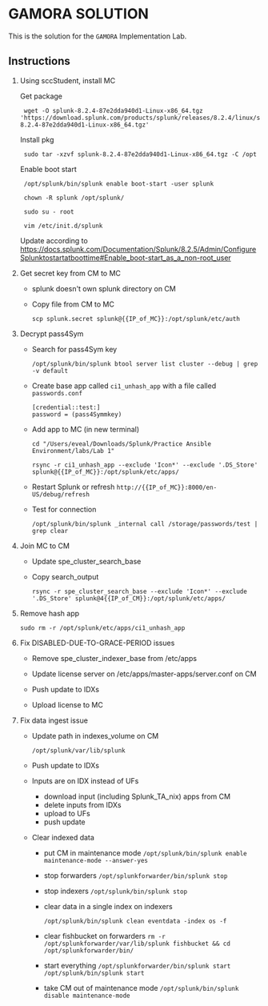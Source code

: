 # GAMORA SOLUTION

This is the solution for the `GAMORA` Implementation Lab.

## Instructions

1. Using sccStudent, install MC
    
    Get package
    
        wget -O splunk-8.2.4-87e2dda940d1-Linux-x86_64.tgz 'https://download.splunk.com/products/splunk/releases/8.2.4/linux/splunk-8.2.4-87e2dda940d1-Linux-x86_64.tgz'
    
    Install pkg

        sudo tar -xzvf splunk-8.2.4-87e2dda940d1-Linux-x86_64.tgz -C /opt

    Enable boot start
       
        /opt/splunk/bin/splunk enable boot-start -user splunk
        
        chown -R splunk /opt/splunk/

        sudo su - root
    
        vim /etc/init.d/splunk

    Update according to https://docs.splunk.com/Documentation/Splunk/8.2.5/Admin/ConfigureSplunktostartatboottime#Enable_boot-start_as_a_non-root_user

1. Get secret key from CM to MC
    - splunk doesn't own splunk directory on CM

    - Copy file from CM to MC
        
        `scp splunk.secret splunk@{{IP_of_MC}}:/opt/splunk/etc/auth`

1. Decrypt pass4Sym
    
    - Search for pass4Sym key
    
        `/opt/splunk/bin/splunk btool server list cluster --debug | grep -v default`

    - Create base app called `ci1_unhash_app` with a file called `passwords.conf`
    
        ```
        [credential::test:]
        password = (pass4Symmkey)
        ```

    - Add app to MC (in new terminal)
    
        ```
        cd "/Users/eveal/Downloads/Splunk/Practice Ansible Environment/labs/Lab 1"

        rsync -r ci1_unhash_app --exclude 'Icon*' --exclude '.DS_Store' splunk@{{IP_of_MC}}:/opt/splunk/etc/apps/
        ```
    
   -  Restart Splunk or refresh `http://{{IP_of_MC}}:8000/en-US/debug/refresh `

    - Test for connection
        
        ```
        /opt/splunk/bin/splunk _internal call /storage/passwords/test | grep clear
        ```
    
1. Join MC to CM

    - Update spe_cluster_search_base
    
    - Copy search_output
    
       ```
       rsync -r spe_cluster_search_base --exclude 'Icon*' --exclude '.DS_Store' splunk@4{{IP_of_CM}}:/opt/splunk/etc/apps/
       ```

1. Remove hash app
    
    `sudo rm -r /opt/splunk/etc/apps/ci1_unhash_app`

1. Fix DISABLED-DUE-TO-GRACE-PERIOD issues
    
    - Remove spe_cluster_indexer_base from /etc/apps
    
    - Update license server on /etc/apps/master-apps/server.conf on CM
    
    - Push update to IDXs
    
    - Upload license to MC

1. Fix data ingest issue
    
    - Update path in indexes_volume on CM

        `/opt/splunk/var/lib/splunk`
    
    - Push update to IDXs
    
    - Inputs are on IDX instead of UFs
    
        - download input (including Splunk_TA_nix) apps from CM
        - delete inputs from IDXs
        - upload to UFs
        - push update
    
    - Clear indexed data
    
        - put CM in maintenance mode
            `/opt/splunk/bin/splunk enable maintenance-mode --answer-yes`
        - stop forwarders
            `/opt/splunkforwarder/bin/splunk stop`
        - stop indexers
            `/opt/splunk/bin/splunk stop`
        - clear data in a single index on indexers
            
            `/opt/splunk/bin/splunk clean eventdata -index os -f ` 
        - clear fishbucket on forwarders 
            `rm -r /opt/splunkforwarder/var/lib/splunk fishbucket && cd /opt/splunkforwarder/bin/`
        - start everything
            `/opt/splunkforwarder/bin/splunk start
            /opt/splunk/bin/splunk start`
        - take CM out of maintenance mode
            `/opt/splunk/bin/splunk disable maintenance-mode`
